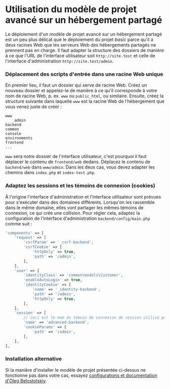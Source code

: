 Utilisation du modèle de projet avancé sur un hébergement partagé
=================================================================

Le déploiement d'un modèle de projet avancé sur un hébergement partagé est un peu plus délicat que le déploiement du projet *basic* parce qu'il a deux racines Web que les serveurs Web des hébergements partagés ne prennent pas en charge. Il faut adapter la structure des dossiers de manière à ce que l'URL de l'interface utilisateur soit `http://site.test` et celle de l'interface d'administration `http://site.test/admin`.

### Déplacement des scripts d'entrée dans une racine Web unique

En premier lieu, il faut un dossier qui serve de racine Web. Créez un nouveau dossier et appelez-le de manière à ce qu'il corresponde à votre nom de racine Web, p. ex. `www` ou `public_html`, ou similaire. Ensuite, créez la structure suivante dans laquelle `www` est la racine Web de l'hébergement que vous venez juste de créer :
```
www
    admin
backend
common
console
environments
frontend
...
```

`www` sera notre dossier de l'interface utilisateur, c'est pourquoi il faut déplacer le contenu de `frontend/web` dedans. Déplacez le contenu de `backend/web` dans `www/admin`. Dans les deux cas, vous devez adapter les chemins dans `index.php` et `index-test.php`.

### Adaptez les sessions et les témoins de connexion (cookies)

À l'origine l'interface d'administration et l'interface utilisateur sont prévues pour s'exécuter dans des domaines différents. Lorsqu'on les rassemble dans le même domaine, elles vont partager les mêmes témoins de connexion, ce qui crée une collision. Pour régler cela, adaptez la configuration de  l'interface d'administration `backend/config/main.php` comme suit :

```php
'components' => [
    'request' => [
        'csrfParam' => '_csrf-backend',
        'csrfCookie' => [
            'httpOnly' => true,
            'path' => '/admin',
        ],
    ],
    'user' => [
        'identityClass' => 'common\models\Customer',
        'enableAutoLogin' => true,
        'identityCookie' => [
            'name' => '_identity-backend',
            'path' => '/admin',
            'httpOnly' => true,
        ],
    ],
    'session' => [
        // ceci est le mom du témoin de connexion de session utilisé pour la connexion à l'interface d'administration
        'name' => 'advanced-backend',
        'cookieParams' => [
            'path' => '/admin',
        ],
    ],
],
```

### Installation alternative

Si la manière d'installer le modèle de projet présentée ci-dessus ne fonctionne pas dans votre cas, essayez
[configurations et documentation d'Oleg Belostotskiy](https://github.com/mickgeek/yii2-advanced-one-domain-config).
